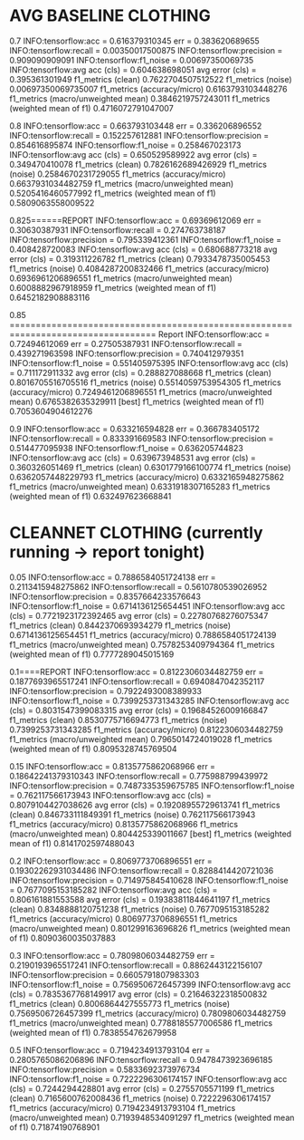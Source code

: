 # AVG BASELINE CLOTHING

0.7
INFO:tensorflow:acc = 0.616379310345 err = 0.383620689655
INFO:tensorflow:recall = 0.00350017500875
INFO:tensorflow:precision = 0.909090909091
INFO:tensorflow:f1_noise = 0.00697350069735
INFO:tensorflow:avg acc (cls) = 0.604638698051 avg error (cls) = 0.395361301949
f1_metrics (clean) 0.7622704507512522
f1_metrics (noise) 0.00697350069735007
f1_metrics (accuracy/micro) 0.6163793103448276
f1_metrics (macro/unweighted mean) 0.3846219757243011
f1_metrics (weighted mean of f1) 0.4716072791047007

0.8
INFO:tensorflow:acc = 0.663793103448 err = 0.336206896552
INFO:tensorflow:recall = 0.152257612881
INFO:tensorflow:precision = 0.854616895874
INFO:tensorflow:f1_noise = 0.258467023173
INFO:tensorflow:avg acc (cls) = 0.650529589922 avg error (cls) = 0.349470410078
f1_metrics (clean) 0.7826162689426929
f1_metrics (noise) 0.2584670231729055
f1_metrics (accuracy/micro) 0.6637931034482759
f1_metrics (macro/unweighted mean) 0.5205416460577992
f1_metrics (weighted mean of f1) 0.5809063558009522

0.825======REPORT
INFO:tensorflow:acc = 0.69369612069 err = 0.30630387931
INFO:tensorflow:recall = 0.274763738187
INFO:tensorflow:precision = 0.795339412361
INFO:tensorflow:f1_noise = 0.408428720083
INFO:tensorflow:avg acc (cls) = 0.680688773218 avg error (cls) = 0.319311226782
f1_metrics (clean) 0.7933478735005453
f1_metrics (noise) 0.4084287200832466
f1_metrics (accuracy/micro) 0.6936961206896551
f1_metrics (macro/unweighted mean) 0.6008882967918959
f1_metrics (weighted mean of f1) 0.6452182908883116

0.85  ================================================================================== Report
INFO:tensorflow:acc = 0.72494612069 err = 0.27505387931
INFO:tensorflow:recall = 0.439271963598
INFO:tensorflow:precision = 0.740412979351
INFO:tensorflow:f1_noise = 0.551405975395
INFO:tensorflow:avg acc (cls) = 0.711172911332 avg error (cls) = 0.288827088668
f1_metrics (clean) 0.8016705516705516
f1_metrics (noise) 0.5514059753954305
f1_metrics (accuracy/micro) 0.7249461206896551
f1_metrics (macro/unweighted mean) 0.6765382635329911 [best]
f1_metrics (weighted mean of f1) 0.7053604904612276


0.9
INFO:tensorflow:acc = 0.633216594828 err = 0.366783405172
INFO:tensorflow:recall = 0.833391669583
INFO:tensorflow:precision = 0.514477095938
INFO:tensorflow:f1_noise = 0.636205744823
INFO:tensorflow:avg acc (cls) = 0.639673948531 avg error (cls) = 0.360326051469
f1_metrics (clean) 0.6301779166100774
f1_metrics (noise) 0.6362057448229793
f1_metrics (accuracy/micro) 0.6332165948275862
f1_metrics (macro/unweighted mean) 0.6331918307165283
f1_metrics (weighted mean of f1) 0.632497623668841



# CLEANNET CLOTHING (currently running -> report tonight)

0.05
INFO:tensorflow:acc = 0.7886584051724138 err = 0.2113415948275862
INFO:tensorflow:recall = 0.5610780539026952
INFO:tensorflow:precision = 0.8357664233576643
INFO:tensorflow:f1_noise = 0.6714136125654451
INFO:tensorflow:avg acc (cls) = 0.7721923172392465 avg error (cls) = 0.22780768276075347
f1_metrics (clean) 0.8442370693934279
f1_metrics (noise) 0.6714136125654451
f1_metrics (accuracy/micro) 0.7886584051724139
f1_metrics (macro/unweighted mean) 0.7578253409794364
f1_metrics (weighted mean of f1) 0.7777289045015169


0.1====REPORT
INFO:tensorflow:acc = 0.8122306034482759 err = 0.1877693965517241
INFO:tensorflow:recall = 0.6940847042352117 
INFO:tensorflow:precision = 0.7922493008389933
INFO:tensorflow:f1_noise = 0.7399253731343285
INFO:tensorflow:avg acc (cls) = 0.8031547399083315 avg error (cls) = 0.19684526009166847
f1_metrics (clean) 0.8530775716694773
f1_metrics (noise) 0.7399253731343285
f1_metrics (accuracy/micro) 0.8122306034482759
f1_metrics (macro/unweighted mean) 0.7965014724019028
f1_metrics (weighted mean of f1) 0.8095328745769504


0.15
INFO:tensorflow:acc = 0.8135775862068966 err = 0.18642241379310343
INFO:tensorflow:recall = 0.775988799439972
INFO:tensorflow:precision = 0.7487335359675785
INFO:tensorflow:f1_noise = 0.762117566173943
INFO:tensorflow:avg acc (cls) = 0.8079104427038626 avg error (cls) = 0.19208955729613741
f1_metrics (clean) 0.846733111849391
f1_metrics (noise) 0.762117566173943
f1_metrics (accuracy/micro) 0.8135775862068966
f1_metrics (macro/unweighted mean) 0.804425339011667 [best]
f1_metrics (weighted mean of f1) 0.8141702597488043

0.2
INFO:tensorflow:acc = 0.8069773706896551 err = 0.19302262931034486
INFO:tensorflow:recall = 0.8288414420721036
INFO:tensorflow:precision = 0.714975845410628
INFO:tensorflow:f1_noise = 0.7677095153185282
INFO:tensorflow:avg acc (cls) = 0.806161881553588 avg error (cls) = 0.19383811844641197
f1_metrics (clean) 0.8348888120751238
f1_metrics (noise) 0.7677095153185282
f1_metrics (accuracy/micro) 0.8069773706896551
f1_metrics (macro/unweighted mean) 0.801299163696826 
f1_metrics (weighted mean of f1) 0.8090360035037883


0.3
INFO:tensorflow:acc = 0.7809806034482759 err = 0.2190193965517241
INFO:tensorflow:recall = 0.8862443122156107
INFO:tensorflow:precision = 0.6605791807983303
INFO:tensorflow:f1_noise = 0.7569506726457399
INFO:tensorflow:avg acc (cls) = 0.7835367768149917 avg error (cls) = 0.21646322318500832
f1_metrics (clean) 0.8006864427555773
f1_metrics (noise) 0.7569506726457399
f1_metrics (accuracy/micro) 0.7809806034482759
f1_metrics (macro/unweighted mean) 0.7788185577006586
f1_metrics (weighted mean of f1) 0.7838554762679958


0.5
INFO:tensorflow:acc = 0.7194234913793104 err = 0.2805765086206896
INFO:tensorflow:recall = 0.9478473923696185
INFO:tensorflow:precision = 0.5833692373976734
INFO:tensorflow:f1_noise = 0.7222296306174157
INFO:tensorflow:avg acc (cls) = 0.7244294428801 avg error (cls) = 0.2755705571199
f1_metrics (clean) 0.7165600762008436
f1_metrics (noise) 0.7222296306174157
f1_metrics (accuracy/micro) 0.7194234913793104
f1_metrics (macro/unweighted mean) 0.7193948534091297
f1_metrics (weighted mean of f1) 0.71874190768901